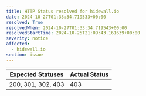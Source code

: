 ```yaml
---
title: HTTP Status resolved for hidewall.io
date: 2024-10-27T01:33:34.719533+00:00
resolved: True
resolvedWhen: 2024-10-27T01:33:34.719543+00:00
resolvedStartTime: 2024-10-25T21:09:43.161639+00:00
severity: notice
affected:
  - hidewall.io
section: issue
---
```


| Expected Statuses | Actual Status  |
|-------------------|----------------|
| 200, 301, 302, 403 | 403 |
